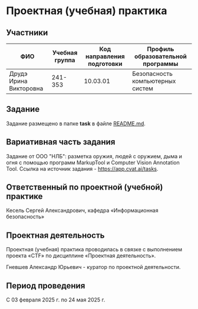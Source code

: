 # Проектная (учебная) практика

## Участники

| ФИО | Учебная группа | Код направления подготовки | Профиль образовательной программы |
|-|-|-|-|
| Друдэ Ирина Викторовна | 241-353 | 10.03.01 | Безопасность компьютерных систем |

## Задание

Задание размещено в папке **task** в файле [README.md](task/README.md).

## Вариативная часть задания

Задание от ООО "НЛБ": разметка оружия, людей с оружием, дыма и огня с помощью программ MarkupTool и Computer Vision Annotation Tool. Ссылка на источник задания - https://app.cvat.ai/tasks.

## Ответственный по проектной (учебной) практике

Кесель Сергей Александрович, кафедра «Информационная безопасность»

## Проектная деятельность

Проектная (учебная) практика проводилась в связке с выполнением проекта «CTF» по дисциплине «Проектная деятельность».

Гневшев Александр Юрьевич - куратор по проектной деятельности.

## Период проведения

С 03 февраля 2025 г. по 24 мая 2025 г.
